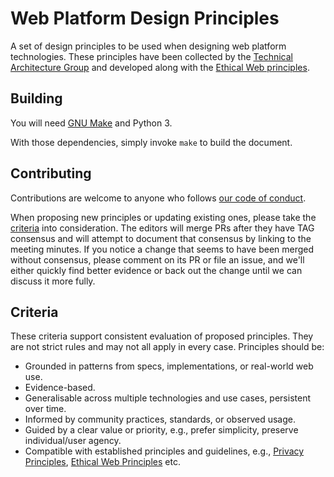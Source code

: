 # Web Platform Design Principles

A set of design principles to be used when designing web platform technologies. These principles have been collected by the [Technical Architecture Group](https://www.w3.org/2001/tag/) and developed along with the [Ethical Web principles](https://github.com/w3ctag/ethical-web-principles/).


## Building

You will need [GNU Make](https://www.gnu.org/software/make/) and Python 3.

With those dependencies, simply invoke `make` to build the document.


## Contributing

Contributions are welcome to anyone who follows [our code of conduct](https://www.w3.org/Consortium/cepc/).

When proposing new principles or updating existing ones, please take the [criteria](#criteria) into consideration.
The editors will merge PRs after they have TAG consensus and will attempt to document that consensus
by linking to the meeting minutes. If you notice a change that seems to have been merged without
consensus, please comment on its PR or file an issue, and we'll either quickly find better evidence
or back out the change until we can discuss it more fully.


## Criteria

These criteria support consistent evaluation of proposed principles. They are not strict rules and may not all apply in every case. Principles should be:

* Grounded in patterns from specs, implementations, or real-world web use.
* Evidence-based.
* Generalisable across multiple technologies and use cases, persistent over time.
* Informed by community practices, standards, or observed usage.
* Guided by a clear value or priority, e.g., prefer simplicity, preserve individual/user agency.
* Compatible with established principles and guidelines, 
    e.g., [Privacy Principles](https://www.w3.org/TR/privacy-principles/), [Ethical Web Principles](https://www.w3.org/TR/ethical-web-principles/) etc.
